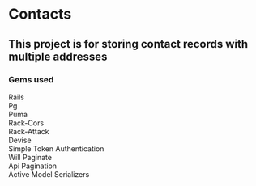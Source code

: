 # Contacts

## This project is for storing contact records with multiple addresses  

### Gems used  
Rails  
Pg   
Puma  
Rack-Cors  
Rack-Attack  
Devise  
Simple Token Authentication  
Will Paginate  
Api Pagination  
Active Model Serializers  
